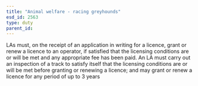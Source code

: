 ```yaml
---
title: "Animal welfare - racing greyhounds"
esd_id: 2563
type: duty
parent_id:  
---
```


LAs must, on the receipt of an application in writing for a licence, grant or renew a licence to an operator, if satisfied that the licensing conditions are or will be met and any appropriate fee has been paid. An LA must carry out an inspection of a track to satisfy itself that the licensing conditions are or will be met before granting or renewing a licence; and may grant or renew a licence for any period of up to 3 years

